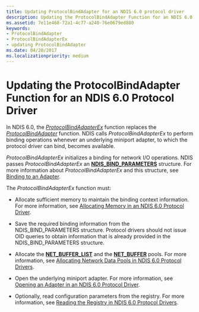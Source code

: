 ```yaml
---
title: Updating ProtocolBindAdapter for an NDIS 6.0 protocol driver
description: Updating the ProtocolBindAdapter Function for an NDIS 6.0 Protocol Driver
ms.assetid: 7e11e468-72a1-4c77-a240-76e0679ed880
keywords:
- ProtocolBindAdapter
- ProtocolBindAdapterEx
- updating ProtocolBindAdapter
ms.date: 04/20/2017
ms.localizationpriority: medium
---
```


# Updating the ProtocolBindAdapter Function for an NDIS 6.0 Protocol Driver





In NDIS 6.0, the [*ProtocolBindAdapterEx*](https://msdn.microsoft.com/library/windows/hardware/ff570220) function replaces the [*ProtocolBindAdapter*](https://msdn.microsoft.com/library/windows/hardware/ff562465) function. NDIS calls *ProtocolBindAdapterEx* to perform binding operations whenever an underlying miniport adapter, to which the protocol driver can bind, becomes available.

*ProtocolBindAdapterEx* initializes a binding for network I/O operations. NDIS passes *ProtocolBindAdapterEx* an [**NDIS\_BIND\_PARAMETERS**](https://msdn.microsoft.com/library/windows/hardware/ff564832) structure. For more information about *ProtocolBindAdapterEx* and this structure, see [Binding to an Adapter](binding-to-an-adapter.md).

The *ProtocolBindAdapterEx* function must:

-   Allocate sufficient memory to maintain the binding context information. For more information, see [Allocating Memory in an NDIS 6.0 Protocol Driver](allocating-memory-in-an-ndis-6-0-protocol-driver.md).

-   Save the required binding information from the NDIS\_BIND\_PARAMETERS structure. Protocol drivers should not issue OID queries to obtain information that is already provided in the NDIS\_BIND\_PARAMETERS structure.

-   Allocate the [**NET\_BUFFER\_LIST**](https://msdn.microsoft.com/library/windows/hardware/ff568388) and the [**NET\_BUFFER**](https://msdn.microsoft.com/library/windows/hardware/ff568376) pools. For more information, see [Allocating Network Data Pools in NDIS 6.0 Protocol Drivers](allocating-network-data-pools-in-an-ndis-6-0-protocol-driver.md).

-   Open the underlying miniport adapter. For more information, see [Opening an Adapter in an NDIS 6.0 Protocol Driver](opening-an-adapter-in-an-ndis-6-0-protocol-driver.md).

-   Optionally, read configuration parameters from the registry. For more information, see [Reading the Registry in NDIS 6.0 Protocol Drivers](reading-the-registry-in-an-ndis-6-0-protocol-driver.md).

 

 





